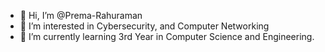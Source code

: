 - 👋 Hi, I’m @Prema-Rahuraman
- 👀 I’m interested in Cybersecurity, and Computer Networking
- 🌱 I’m currently learning 3rd Year in Computer Science and Engineering.

<!---
Prema-Rahuraman/Prema-Rahuraman is a ✨ special ✨ repository because its `README.md` (this file) appears on your GitHub profile.
You can click the Preview link to take a look at your changes.
--->

